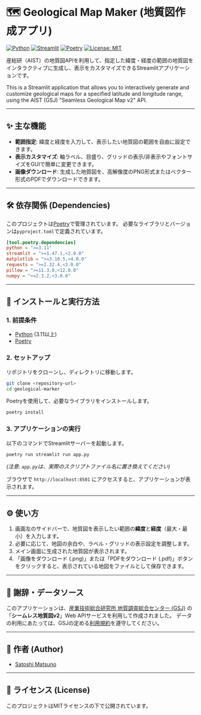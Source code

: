# 🗺️ Geological Map Maker (地質図作成アプリ)

[![Python](https://img.shields.io/badge/Python-%3E%3D3.11-blue.svg)](https://www.python.org/)
[![Streamlit](https://img.shields.io/badge/Streamlit-1.47%2B-red.svg)](https://streamlit.io)
[![Poetry](https://img.shields.io/badge/Poetry-1.5%2B-purple.svg)](https://python-poetry.org/)
[![License: MIT](https://img.shields.io/badge/License-MIT-yellow.svg)](https://opensource.org/licenses/MIT)

産総研（AIST）の地質図APIを利用して、指定した緯度・経度の範囲の地質図をインタラクティブに生成し、表示をカスタマイズできるStreamlitアプリケーションです。

This is a Streamlit application that allows you to interactively generate and customize geological maps for a specified latitude and longitude range, using the AIST (GSJ) "Seamless Geological Map v2" API.

---

## ✨ 主な機能

-   **範囲指定**: 緯度と経度を入力して、表示したい地質図の範囲を自由に設定できます。
-   **表示カスタマイズ**: 軸ラベル、目盛り、グリッドの表示/非表示やフォントサイズをGUIで簡単に変更できます。
-   **画像ダウンロード**: 生成した地質図を、高解像度のPNG形式またはベクター形式のPDFでダウンロードできます。

---

## 🛠️ 依存関係 (Dependencies)

このプロジェクトは[Poetry](https://python-poetry.org/)で管理されています。
必要なライブラリとバージョンは`pyproject.toml`で定義されています。

```toml
[tool.poetry.dependencies]
python = ">=3.11"
streamlit = ">=1.47.1,<2.0.0"
matplotlib = ">=3.10.5,<4.0.0"
requests = ">=2.32.4,<3.0.0"
pillow = ">=11.3.0,<12.0.0"
numpy = ">=2.3.2,<3.0.0"
````

-----

## 🚀 インストールと実行方法

### 1\. 前提条件

  - [Python](https://www.python.org/downloads/) (3.11以上)
  - [Poetry](https://www.google.com/search?q=https://python-poetry.org/docs/%23installation)

### 2\. セットアップ

リポジトリをクローンし、ディレクトリに移動します。

```bash
git clone <repository-url>
cd geological-marker
```

Poetryを使用して、必要なライブラリをインストールします。

```bash
poetry install
```

### 3\. アプリケーションの実行

以下のコマンドでStreamlitサーバーを起動します。

```bash
poetry run streamlit run app.py
```

*(注意: `app.py`は、実際のスクリプトファイル名に置き換えてください)*

ブラウザで `http://localhost:8501` にアクセスすると、アプリケーションが表示されます。

-----

## ⚙️ 使い方

1.  画面左のサイドバーで、地質図を表示したい範囲の**緯度**と**経度**（最大・最小）を入力します。
2.  必要に応じて、地図の余白や、ラベル・グリッドの表示設定を調整します。
3.  メイン画面に生成された地質図が表示されます。
4.  「画像をダウンロード (.png)」または「PDFをダウンロード (.pdf)」ボタンをクリックすると、表示されている地図をファイルとして保存できます。

-----

## 🙏 謝辞・データソース

このアプリケーションは、[産業技術総合研究所 地質調査総合センター (GSJ)](https://www.gsj.jp/) の「**シームレス地質図v2**」Web APIサービスを利用して作成されました。
データの利用にあたっては、GSJの定める[利用規約](https://www.google.com/search?q=https://gbank.gsj.jp/seamless/v2/policy.html)を遵守してください。

-----

## 👤 作者 (Author)

  - [Satoshi Matsuno](https://researchmap.jp/satoshi_matsuno)

-----

## 📜 ライセンス (License)

このプロジェクトはMITライセンスの下で公開されています。